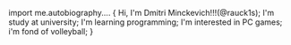 import me.autobiography....
{
    Hi, I'm Dmitri Minckevich!!!(@rauck1s);
    I'm study at university;
    I'm learning programming; 
    I'm interested in PC games;
    i'm fond of volleyball;
}
    
    
